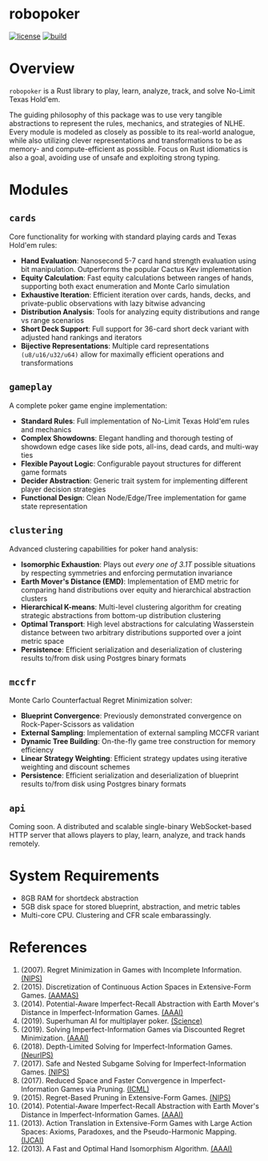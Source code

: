 robopoker
===========================
[![license](https://img.shields.io/github/license/krukah/robopoker)](LICENSE)
[![build](https://github.com/krukah/robopoker/actions/workflows/rust.yml/badge.svg)](https://github.com/krukah/robopoker/actions/workflows/rust.yml)

# Overview

`robopoker` is a Rust library to play, learn, analyze, track, and solve No-Limit Texas Hold'em.

The guiding philosophy of this package was to use very tangible abstractions to represent the rules, mechanics, and strategies of NLHE. Every module is modeled as closely as possible to its real-world analogue, while also utilizing clever representations and transformations to be as memory- and compute-efficient as possible. Focus on Rust idiomatics is also a goal, avoiding use of unsafe and exploiting strong typing.

# Modules

## `cards`

Core functionality for working with standard playing cards and Texas Hold'em rules:

- **Hand Evaluation**: Nanosecond 5-7 card hand strength evaluation using bit manipulation. Outperforms the popular Cactus Kev implementation
- **Equity Calculation**: Fast equity calculations between ranges of hands, supporting both exact enumeration and Monte Carlo simulation
- **Exhaustive Iteration**: Efficient iteration over cards, hands, decks, and private-public observations with lazy bitwise advancing
- **Distribution Analysis**: Tools for analyzing equity distributions and range vs range scenarios
- **Short Deck Support**: Full support for 36-card short deck variant with adjusted hand rankings and iterators
- **Bijective Representations**: Multiple card representations `(u8/u16/u32/u64)` allow for maximally efficient operations and transformations

## `gameplay`

A complete poker game engine implementation:

- **Standard Rules**: Full implementation of No-Limit Texas Hold'em rules and mechanics
- **Complex Showdowns**: Elegant handling and thorough testing of showdown edge cases like side pots, all-ins, dead cards, and multi-way ties
- **Flexible Payout Logic**: Configurable payout structures for different game formats
- **Decider Abstraction**: Generic trait system for implementing different player decision strategies
- **Functional Design**: Clean Node/Edge/Tree implementation for game state representation

## `clustering`

Advanced clustering capabilities for poker hand analysis:

- **Isomorphic Exhaustion**: Plays out *every one of 3.1T* possible situations by respecting symmetries and enforcing permutation invariance
- **Earth Mover's Distance (EMD)**: Implementation of EMD metric for comparing hand distributions over equity and hierarchical abstraction clusters
- **Hierarchical K-means**: Multi-level clustering algorithm for creating strategic abstractions from bottom-up distribution clustering 
- **Optimal Transport**: High level abstractions for calculating Wasserstein distance between two arbitrary distributions supported over a joint metric space
- **Persistence**: Efficient serialization and deserialization of clustering results to/from disk using Postgres binary formats

## `mccfr`

Monte Carlo Counterfactual Regret Minimization solver:

- **Blueprint Convergence**: Previously demonstrated convergence on Rock-Paper-Scissors as validation
- **External Sampling**: Implementation of external sampling MCCFR variant
- **Dynamic Tree Building**: On-the-fly game tree construction for memory efficiency
- **Linear Strategy Weighting**: Efficient strategy updates using iterative weighting and discount schemes
- **Persistence**: Efficient serialization and deserialization of blueprint results to/from disk using Postgres binary formats

## `api`

Coming soon. A distributed and scalable single-binary WebSocket-based HTTP server that allows players to play, learn, analyze, and track hands remotely.

# System Requirements

- 8GB RAM for shortdeck abstraction
- 5GB disk space for stored blueprint, abstraction, and metric tables
- Multi-core CPU. Clustering and CFR scale embarassingly.

# References

1. (2007). Regret Minimization in Games with Incomplete Information. [(NIPS)](https://papers.nips.cc/paper/3306-regret-minimization-in-games-with-incomplete-information)
2. (2015). Discretization of Continuous Action Spaces in Extensive-Form Games. [(AAMAS)](http://www.cs.cmu.edu/~sandholm/discretization.aamas15.fromACM.pdf)
3. (2014). Potential-Aware Imperfect-Recall Abstraction with Earth Mover's Distance in Imperfect-Information Games. [(AAAI)](http://www.cs.cmu.edu/~sandholm/potential-aware_imperfect-recall.aaai14.pdf)
4. (2019). Superhuman AI for multiplayer poker. [(Science)](https://science.sciencemag.org/content/early/2019/07/10/science.aay2400)
5. (2019). Solving Imperfect-Information Games via Discounted Regret Minimization. [(AAAI)](https://arxiv.org/pdf/1809.04040.pdf)
6. (2018). Depth-Limited Solving for Imperfect-Information Games. [(NeurIPS)](https://arxiv.org/pdf/1805.08195.pdf)
7. (2017). Safe and Nested Subgame Solving for Imperfect-Information Games. [(NIPS)](https://www.cs.cmu.edu/~noamb/papers/17-NIPS-Safe.pdf)
8. (2017). Reduced Space and Faster Convergence in Imperfect-Information Games via Pruning. [(ICML)](http://www.cs.cmu.edu/~sandholm/reducedSpace.icml17.pdf)
9. (2015). Regret-Based Pruning in Extensive-Form Games. [(NIPS)](http://www.cs.cmu.edu/~sandholm/regret-basedPruning.nips15.withAppendix.pdf)
10. (2014). Potential-Aware Imperfect-Recall Abstraction with Earth Mover's Distance in Imperfect-Information Games. [(AAAI)](http://www.cs.cmu.edu/~sandholm/potential-aware_imperfect-recall.aaai14.pdf)
11. (2013). Action Translation in Extensive-Form Games with Large Action Spaces: Axioms, Paradoxes, and the Pseudo-Harmonic Mapping. [(IJCAI)](http://www.cs.cmu.edu/~sandholm/reverse%20mapping.ijcai13.pdf)
12. (2013). A Fast and Optimal Hand Isomorphism Algorithm. [(AAAI)](https://www.cs.cmu.edu/~waugh/publications/isomorphism13.pdf)
